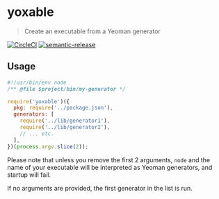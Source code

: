 # yoxable

> Create an executable from a Yeoman generator

[![CircleCI][circleci-image]][circleci-url]
[![semantic-release][semantic-release-image]][semantic-release-url]

## Usage

```js
#!/usr/bin/env node
/** @file $project/bin/my-generator */

require('yoxable')({
  pkg: require('../package.json'),
  generators: [
    require('../lib/generator1'),
    require('../lib/generator2'),
    // ... etc.
  ],
})(process.argv.slice(2));
```

Please note that unless you remove the first 2 arguments, `node` and the name of your executable will be interpreted as Yeoman generators, and startup will fail.

If no arguments are provided, the first generator in the list is run.

[semantic-release-image]: https://img.shields.io/badge/%20%20%F0%9F%93%A6%F0%9F%9A%80-semantic--release-e10079.svg

[semantic-release-url]: https://github.com/semantic-release/semantic-release

[circleci-image]: https://img.shields.io/circleci/project/github/ryaninvents/yoxable/master.svg?logo=circleci

[circleci-url]: https://circleci.com/gh/ryaninvents/yoxable
